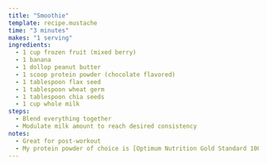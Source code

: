 ```yaml
---
title: "Smoothie"
template: recipe.mustache
time: "3 minutes"
makes: "1 serving"
ingredients:
  - 1 cup frozen fruit (mixed berry)
  - 1 banana
  - 1 dollop peanut butter
  - 1 scoop protein powder (chocolate flavored)
  - 1 tablespoon flax seed
  - 1 tablespoon wheat germ
  - 1 tablespoon chia seeds
  - 1 cup whole milk
steps:
  - Blend everything together
  - Modulate milk amount to reach desired consistency
notes:
  - Great for post-workout
  - My protein powder of choice is [Optimum Nutrition Gold Standard 100% Whey](https://www.optimumnutrition.com/en-us/product/gold-standard-100-whey)
---
```

